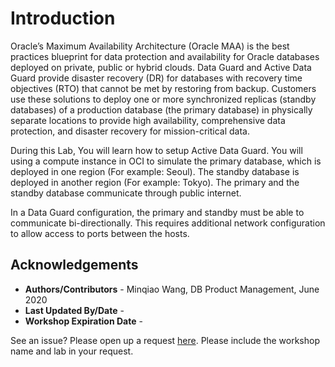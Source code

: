 # Introduction

Oracle’s Maximum Availability Architecture (Oracle MAA) is the best practices blueprint for data protection and availability for Oracle databases deployed on private, public or hybrid clouds. Data Guard and Active Data Guard provide disaster recovery (DR) for databases with recovery time objectives (RTO) that cannot be met by restoring from backup. Customers use these solutions to deploy one or more synchronized replicas (standby databases) of a production database (the primary database) in physically separate locations to provide high availability, comprehensive data protection, and disaster recovery for mission-critical data. 

During this Lab, You will learn how to setup Active Data Guard. You will using a compute instance in OCI to simulate the primary database, which is deployed in one region (For example: Seoul). The standby database is deployed in another region (For example: Tokyo). The primary and the standby database communicate through public internet. 

In a Data Guard configuration, the primary and standby must be able to communicate bi-directionally. This requires additional network configuration to allow access to ports between the hosts. 



## Acknowledgements

- **Authors/Contributors** - Minqiao Wang, DB Product Management, June 2020
- **Last Updated By/Date** - 
- **Workshop Expiration Date** - 

See an issue?  Please open up a request [here](https://github.com/oracle/learning-library/issues).   Please include the workshop name and lab in your request. 